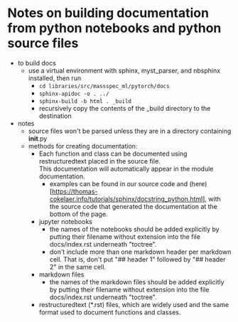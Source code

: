 # Notes on building documentation from python notebooks and python source files

* to build docs
  * use a virtual environment with sphinx, myst_parser, and nbsphinx installed, then run
    * `cd libraries/src/massspec_ml/pytorch/docs`
    * `sphinx-apidoc -o . ../`
    * `sphinx-build -b html . _build`
    * recursively copy the contents of the _build directory to the destination
* notes
  * source files won't be parsed unless they are in a directory containing __init__.py
  * methods for creating documentation:
    * Each function and class can be documented using restructuredtext placed in the source file.  
      This documentation will automatically appear in the module documentation.
      * examples can be found in our source code and (here)[https://thomas-cokelaer.info/tutorials/sphinx/docstring_python.html],
        with the source code that generated the documentation at the bottom of the page. 
    * jupyter notebooks 
      * the names of the notebooks should be added explicitly by putting their filename without extension into the file
        docs/index.rst underneath "toctree".
       * don't include more than one markdown header per markdown cell.  That is, don't put "## header 1" followed by "## header 2" in the same cell.
    * markdown files
      * the names of the markdown files should be added explicitly by putting their filename without extension into the file docs/index.rst underneath "toctree".
    * restructuredtext (*.rst) files, which are widely used and the same format used to document functions and classes.